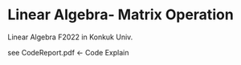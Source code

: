 # Linear Algebra- Matrix Operation 

Linear Algebra F2022 in Konkuk Univ.

see CodeReport.pdf <- Code Explain

